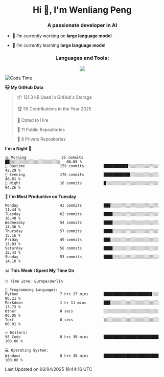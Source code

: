 <h1 align="center">Hi 👋, I'm Wenliang Peng</h1>
<h3 align="center">A passionate developer in AI</h3>

- 🔭 I’m currently working on **large language model**

- 🌱 I’m currently learning **large language model**

<!-- <h3 align="left">Connect with me:</h3> -->
<!-- <p align="left">
</p> -->

<h3 align="center">Languages and Tools:</h3>
<p align="center">
  <a href="https://skillicons.dev">
    <img src="https://skillicons.dev/icons?i=cpp,ros,docker,azure,git,linux,py,pytorch,cmake,githubactions,powershell,md&perline=6" />
  </a>
</p>


<!-- <p><img align="center" src="https://github-readme-stats.vercel.app/api/top-langs?username=bpwl0121&show_icons=true&locale=en&layout=compact" alt="bpwl0121" /></p> -->

<!-- <p><img align="center" src="https://github-readme-streak-stats.herokuapp.com/?user=bpwl0121&" alt="bpwl0121" /></p> -->

<!--START_SECTION:waka-->
![Code Time](http://img.shields.io/badge/Code%20Time-208%20hrs%2034%20mins-blue)

**🐱 My GitHub Data** 

> 📦 121.3 kB Used in GitHub's Storage 
 > 
> 🏆 55 Contributions in the Year 2025
 > 
> 💼 Opted to Hire
 > 
> 📜 11 Public Repositories 
 > 
> 🔑 8 Private Repositories 
 > 
**I'm a Night 🦉** 

```text
🌞 Morning                25 commits          ██░░░░░░░░░░░░░░░░░░░░░░░   06.65 % 
🌆 Daytime                159 commits         ███████████░░░░░░░░░░░░░░   42.29 % 
🌃 Evening                176 commits         ████████████░░░░░░░░░░░░░   46.81 % 
🌙 Night                  16 commits          █░░░░░░░░░░░░░░░░░░░░░░░░   04.26 % 
```
📅 **I'm Most Productive on Tuesday** 

```text
Monday                   43 commits          ███░░░░░░░░░░░░░░░░░░░░░░   11.44 % 
Tuesday                  62 commits          ████░░░░░░░░░░░░░░░░░░░░░   16.49 % 
Wednesday                54 commits          ████░░░░░░░░░░░░░░░░░░░░░   14.36 % 
Thursday                 57 commits          ████░░░░░░░░░░░░░░░░░░░░░   15.16 % 
Friday                   49 commits          ███░░░░░░░░░░░░░░░░░░░░░░   13.03 % 
Saturday                 58 commits          ████░░░░░░░░░░░░░░░░░░░░░   15.43 % 
Sunday                   53 commits          ████░░░░░░░░░░░░░░░░░░░░░   14.10 % 
```


📊 **This Week I Spent My Time On** 

```text
🕑︎ Time Zone: Europe/Berlin

💬 Programming Languages: 
Python                   7 hrs 27 mins       ██████████████████████░░░   86.21 % 
Markdown                 1 hr 11 mins        ███░░░░░░░░░░░░░░░░░░░░░░   13.73 % 
Other                    0 secs              ░░░░░░░░░░░░░░░░░░░░░░░░░   00.05 % 
Text                     0 secs              ░░░░░░░░░░░░░░░░░░░░░░░░░   00.01 % 

🔥 Editors: 
VS Code                  8 hrs 39 mins       █████████████████████████   100.00 % 

💻 Operating System: 
Windows                  8 hrs 39 mins       █████████████████████████   100.00 % 
```


 Last Updated on 06/04/2025 18:44:16 UTC
<!--END_SECTION:waka-->
